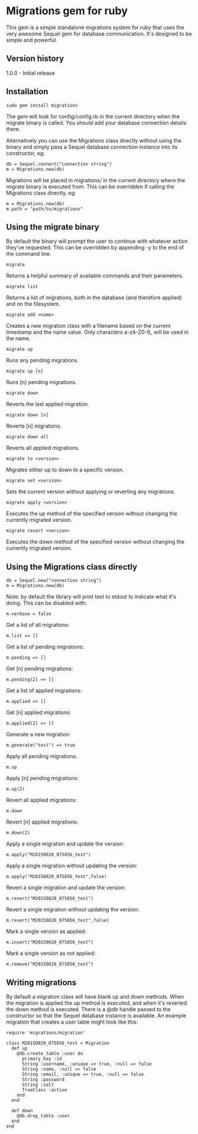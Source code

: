Migrations gem for ruby
=======================

This gem is a simple standalone migrations system for ruby that uses the very awesome Sequel gem for
database communication.  It's designed to be simple and powerful.


Version history
---------------

1.0.0 - Initial release


Installation
------------

    sudo gem install migrations

The gem will look for config/config.rb in the current directory when the migrate binary is called.  You should
add your database connection details there.

Alternatively you can use the Migrations class directly without using the binary and simply pass a Sequel
database connection instance into its constructor, eg:

    db = Sequel.connect("connection string")
    m = Migrations.new(db)

Migrations will be placed in migrations/ in the current directory where the migrate binary is executed from.
This can be overridden if calling the Migrations class directly, eg:

    m = Migrations.new(db)
    m.path = "path/to/migrations"


Using the migrate binary
------------------------

By default the binary will prompt the user to continue with whatever action they've requested.  This can be
overridden by appending -y to the end of the command line.

    migrate

Returns a helpful summary of available commands and their parameters.

    migrate list

Returns a list of migrations, both in the database (and therefore applied) and on the filesystem.

    migrate add <name>

Creates a new migration class with a filename based on the current timestamp and the name value.  Only
characters a-zA-Z0-9\_ will be used in the name.

    migrate up

Runs any pending migrations.

    migrate up [n]

Runs [n] pending migrations.

    migrate down

Reverts the last applied migration.

    migrate down [n]

Reverts [n] migrations.

    migrate down all

Reverts all applied migrations.

    migrate to <version>

Migrates either up to down to a specific version.

    migrate set <version>

Sets the current version without applying or reverting any migrations.

    migrate apply <version>

Executes the up method of the specified version without changing the currently migrated version.

    migrate revert <version>

Executes the down method of the specified version without changing the currently migrated version.


Using the Migrations class directly
-----------------------------------

    db = Sequel.new("connection string")
    m = Migrations.new(db)

Note: by default the library will print text to stdout to indicate what it's doing.  This can be disabled
with:

    m.verbose = false

Get a list of all migrations:

    m.list => []

Get a list of pending migrations:

    m.pending => []

Get [n] pending migrations:

    m.pending(2) => []

Get a list of applied migrations:

    m.applied => []

Get [n] applied migrations:

    m.applied(2) => []

Generate a new migration:

    m.generate("test") => true

Apply all pending migrations:

    m.up

Apply [n] pending migrations:

    m.up(2)

Revert all applied migrations:

    m.down

Revert [n] applied migrations:

    m.down(2)

Apply a single migration and update the version:

    m.apply("M20150820_075856_test")

Apply a single migration without updating the version:

    m.apply("M20150820_075856_test",false)

Revert a single migration and update the version:

    m.revert("M20150820_075856_test")

Revert a single migration without updating the version:

    m.revert("M20150820_075856_test",false)

Mark a single version as applied:

    m.insert("M20150820_075856_test")

Mark a single version as not applied:

    m.remove("M20150820_075856_test")


Writing migrations
------------------

By default a migration class will have blank up and down methods.  When the migration is applied
the up method is executed, and when it's reverted the down method is executed.  There is a @db
handle passed to the constructor so that the Sequel database instance is available.  An example
migration that creates a user table might look like this:

    require 'migrations/migration'

    class M20150820_075856_test < Migration
      def up
        @db.create_table :user do
          primary_key :id
          String :username, :unique => true, :null => false
          String :name, :null => false
          String :email, :unique => true, :null => false
          String :password
          String :salt
          TrueClass :active
        end
      end

      def down
        @db.drop_table :user
      end
    end
